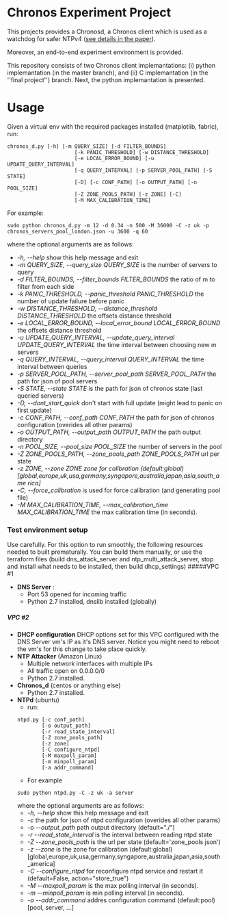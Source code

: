 # Chronos Experiment Project
This projects provides a Chronosd, a Chronos client which is used as a watchdog for safer NTPv4 ([see details in the paper](https://www.ndss-symposium.org/wp-content/uploads/2018/02/ndss2018_02A-2_Deutsch_paper.pdf)).

Moreover, an end-to-end experiment environment is provided.

This repository consists of two Chronos client implemantations: (i) python implemantation (in the master branch), and (ii) C implemantation (in the ''final project'') branch. 
Next, the python implemantation is presented.
# Usage

Given a virtual env with the required packages installed (matplotlib, fabric), run:
```
chronos_d.py [-h] [-m QUERY_SIZE] [-d FILTER_BOUNDS]
                      [-k PANIC_THRESHOLD] [-w DISTANCE_THRESHOLD]
                      [-e LOCAL_ERROR_BOUND] [-u UPDATE_QUERY_INTERVAL]
                      [-q QUERY_INTERVAL] [-p SERVER_POOL_PATH] [-S STATE]
                      [-D] [-c CONF_PATH] [-o OUTPUT_PATH] [-n POOL_SIZE]
                      [-Z ZONE_POOLS_PATH] [-z ZONE] [-C]
                      [-M MAX_CALIBRATION_TIME]
```
For example:
```
sudo python chronos_d.py -m 12 -d 0.34 -n 500 -M 36000 -C -z uk -p chronos_servers_pool_london.json -u 3600 -q 60
```
where the optional arguments are as follows:
- *-h, --help*  show this help message and exit
- *-m QUERY_SIZE, --query_size QUERY_SIZE* is the number of servers to query
- *-d FILTER_BOUNDS, --filter_bounds FILTER_BOUNDS* the ratio of m to filter from each side
- *-k PANIC_THRESHOLD, --panic_threshold PANIC_THRESHOLD* the number of update failure before panic
- *-w DISTANCE_THRESHOLD, --distance_threshold DISTANCE_THRESHOLD* the offsets distance threshold
 - *-e LOCAL_ERROR_BOUND, --local_error_bound LOCAL_ERROR_BOUND* the offsets distance threshold
- *-u UPDATE_QUERY_INTERVAL, --update_query_interval UPDATE_QUERY_INTERVAL* the time interval between choosing new m servers
- *-q QUERY_INTERVAL, --query_interval QUERY_INTERVAL* the time interval between queries
 - *-p SERVER_POOL_PATH, --server_pool_path SERVER_POOL_PATH* the path for json of pool servers
 - *-S STATE, --state STATE* is the path for json of chronos state (last queried servers)
 - *-D, --dont_start_quick* don't start with full update (might lead to panic on first update)
 - *-c CONF_PATH, --conf_path CONF_PATH* the path for json of chronos configuration (overides all other params)
 - *-o OUTPUT_PATH, --output_path OUTPUT_PATH* the path output directory
- *-n POOL_SIZE, --pool_size POOL_SIZE* the number of servers in the pool
- *-Z ZONE_POOLS_PATH, --zone_pools_path ZONE_POOLS_PATH* url per state
- *-z ZONE, --zone ZONE  zone for calibration (default:global) [global,europe,uk,usa,germany,syngapore,australia,japan,asia,south_ame
                        rica]*
- *-C, --force_calibration* is used for force calibration (and generating pool file)
- *-M MAX_CALIBRATION_TIME, --max_calibration_time MAX_CALIBRATION_TIME* the max calibration time (in seconds).


### Test environment setup 
Use carefully.
For this option to run smoothly, the following resources needed to built prematurally. You can build them manually, or use 
the terraform files (build dns_attack_server and ntp_multi_attack_server, stop and install what needs to be installed, then build dhcp_settings)
#####VPC #1
- **DNS Server** :
    - Port 53 opened for incoming traffic
    - Python 2.7 installed, dnslib installed (globally)  
##### VPC #2
- **DHCP configuration** DHCP options set for this VPC configured with the DNS Server vm's IP as it's DNS server. Notice you might need to reboot the vm's for this change to take place quickly.
- **NTP Attacker** (Amazon Linux)
    - Multiple network interfaces with multiple IPs
    - All traffic open on 0.0.0.0/0
    - Python 2.7 installed.
- **Chronos_d** (centos or anything else)
    - Python 2.7 installed.
- **NTPd** (ubuntu)
    - run:
    ```
    ntpd.py [-c conf_path] 
            [-o output_path] 
            [-r read_state_interval] 
            [-Z zone_pools_path] 
            [-z zone] 
            [-C configure_ntpd] 
            [-M maxpoll_param] 
            [-m minpoll_param]
            [-a addr_command]
    ```
    - For example
    ```
    sudo python ntpd.py -C -z uk -a server
    ```
    where the optional arguments are as follows:
    - *-h, --help*  show this help message and exit
    - *-c* the path for json of ntpd configuration (overides all other params)
    - *-o --output_path* path output directory (default="./")
    - *-r --read_state_interval* is the interval between reading ntpd state
    - *-Z --zone_pools_path* is the url per state (default='zone_pools.json')
    - *-z --zone* is the zone for calibration (default:global) [global,europe,uk,usa,germany,syngapore,australia,japan,asia,south_america]
    - *-C --configure_ntpd* for reconfigure ntpd service and restart it (default=False, action="store_true")
    - *-M --maxpoll_param* is the max polling interval (in seconds).
    - *-m --minpoll_param* is min polling interval (in seconds).
    - *-a --addr_command* addres configuration command (default:pool) [pool, server, ...]
   
